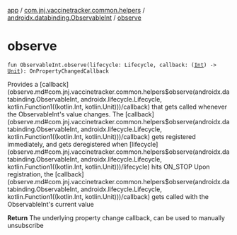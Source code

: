 [app](../../index.md) / [com.jnj.vaccinetracker.common.helpers](../index.md) / [androidx.databinding.ObservableInt](index.md) / [observe](./observe.md)

# observe

`fun ObservableInt.observe(lifecycle: Lifecycle, callback: (`[`Int`](https://kotlinlang.org/api/latest/jvm/stdlib/kotlin/-int/index.html)`) -> `[`Unit`](https://kotlinlang.org/api/latest/jvm/stdlib/kotlin/-unit/index.html)`): OnPropertyChangedCallback`

Provides a [callback](observe.md#com.jnj.vaccinetracker.common.helpers$observe(androidx.databinding.ObservableInt, androidx.lifecycle.Lifecycle, kotlin.Function1((kotlin.Int, kotlin.Unit)))/callback) that gets called whenever the ObservableInt's value changes.
The [callback](observe.md#com.jnj.vaccinetracker.common.helpers$observe(androidx.databinding.ObservableInt, androidx.lifecycle.Lifecycle, kotlin.Function1((kotlin.Int, kotlin.Unit)))/callback) gets registered immediately, and gets deregistered when [lifecycle](observe.md#com.jnj.vaccinetracker.common.helpers$observe(androidx.databinding.ObservableInt, androidx.lifecycle.Lifecycle, kotlin.Function1((kotlin.Int, kotlin.Unit)))/lifecycle) hits ON_STOP
Upon registration, the [callback](observe.md#com.jnj.vaccinetracker.common.helpers$observe(androidx.databinding.ObservableInt, androidx.lifecycle.Lifecycle, kotlin.Function1((kotlin.Int, kotlin.Unit)))/callback) gets called with the ObservableInt's current value

**Return**
The underlying property change callback, can be used to manually unsubscribe

